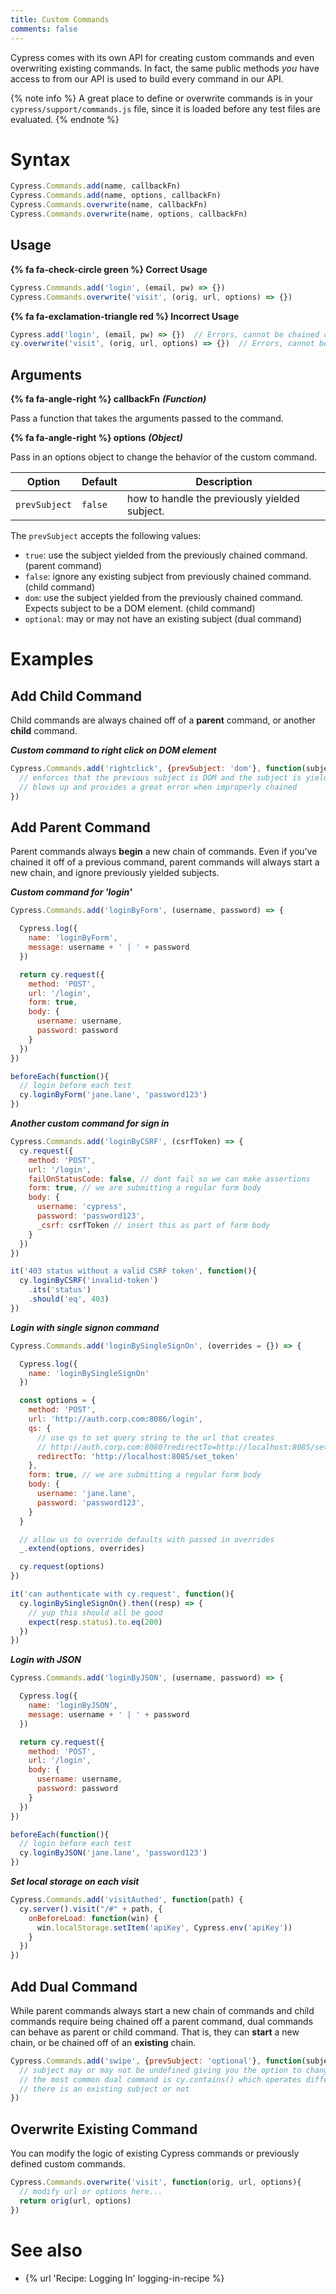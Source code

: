 ```yaml
---
title: Custom Commands
comments: false
---
```


Cypress comes with its own API for creating custom commands and even overwriting existing commands. In fact, the same public methods *you* have access to from our API is used to build every command in our API.

{% note info  %}
A great place to define or overwrite commands is in your `cypress/support/commands.js` file, since it is loaded before any test files are evaluated.
{% endnote %}

# Syntax

```javascript
Cypress.Commands.add(name, callbackFn)
Cypress.Commands.add(name, options, callbackFn)
Cypress.Commands.overwrite(name, callbackFn)
Cypress.Commands.overwrite(name, options, callbackFn)
```

## Usage

**{% fa fa-check-circle green %} Correct Usage**

```javascript
Cypress.Commands.add('login', (email, pw) => {})
Cypress.Commands.overwrite('visit', (orig, url, options) => {})
```

**{% fa fa-exclamation-triangle red %} Incorrect Usage**

```javascript
Cypress.add('login', (email, pw) => {})  // Errors, cannot be chained off 'Cypress'
cy.overwrite('visit', (orig, url, options) => {})  // Errors, cannot be chained off 'cy'
```

## Arguments

**{% fa fa-angle-right %} callbackFn** ***(Function)***

Pass a function that takes the arguments passed to the command.

**{% fa fa-angle-right %} options** ***(Object)***

Pass in an options object to change the behavior of the custom command.

Option | Default | Description
--- | --- | ---
`prevSubject` | `false` | how to handle the previously yielded subject.

The `prevSubject` accepts the following values:

- `true`: use the subject yielded from the previously chained command. (parent command)
- `false`: ignore any existing subject from previously chained command. (child command)
- `dom`: use the subject yielded from the previously chained command. Expects subject to be a DOM element. (child command)
- `optional`: may or may not have an existing subject (dual command)

# Examples

## Add Child Command

Child commands are always chained off of a **parent** command, or another **child** command.

***Custom command to right click on DOM element***

```javascript
Cypress.Commands.add('rightclick', {prevSubject: 'dom'}, function(subject, arg1, arg2){
  // enforces that the previous subject is DOM and the subject is yielded here
  // blows up and provides a great error when improperly chained
})
```

## Add Parent Command

Parent commands always **begin** a new chain of commands. Even if you've chained it off of a previous command, parent commands will always start a new chain, and ignore previously yielded subjects.

***Custom command for 'login'***

```javascript
Cypress.Commands.add('loginByForm', (username, password) => {

  Cypress.log({
    name: 'loginByForm',
    message: username + ' | ' + password
  })

  return cy.request({
    method: 'POST',
    url: '/login',
    form: true,
    body: {
      username: username,
      password: password
    }
  })
})

beforeEach(function(){
  // login before each test
  cy.loginByForm('jane.lane', 'password123')
})
```

***Another custom command for sign in***

```javascript
Cypress.Commands.add('loginByCSRF', (csrfToken) => {
  cy.request({
    method: 'POST',
    url: '/login',
    failOnStatusCode: false, // dont fail so we can make assertions
    form: true, // we are submitting a regular form body
    body: {
      username: 'cypress',
      password: 'password123',
      _csrf: csrfToken // insert this as part of form body
    }
  })
})

it('403 status without a valid CSRF token', function(){
  cy.loginByCSRF('invalid-token')
    .its('status')
    .should('eq', 403)
})
```

***Login with single signon command***

```javascript
Cypress.Commands.add('loginBySingleSignOn', (overrides = {}) => {

  Cypress.log({
    name: 'loginBySingleSignOn'
  })

  const options = {
    method: 'POST',
    url: 'http://auth.corp.com:8086/login',
    qs: {
      // use qs to set query string to the url that creates
      // http://auth.corp.com:8080?redirectTo=http://localhost:8085/set_token
      redirectTo: 'http://localhost:8085/set_token'
    },
    form: true, // we are submitting a regular form body
    body: {
      username: 'jane.lane',
      password: 'password123',
    }
  }

  // allow us to override defaults with passed in overrides
  _.extend(options, overrides)

  cy.request(options)
})

it('can authenticate with cy.request', function(){
  cy.loginBySingleSignOn().then((resp) => {
    // yup this should all be good
    expect(resp.status).to.eq(200)
  })
})
```

***Login with JSON***

```javascript
Cypress.Commands.add('loginByJSON', (username, password) => {

  Cypress.log({
    name: 'loginByJSON',
    message: username + ' | ' + password
  })

  return cy.request({
    method: 'POST',
    url: '/login',
    body: {
      username: username,
      password: password
    }
  })
})

beforeEach(function(){
  // login before each test
  cy.loginByJSON('jane.lane', 'password123')
})
```

***Set local storage on each visit***

```javascript
Cypress.Commands.add('visitAuthed', function(path) {
  cy.server().visit("/#" + path, {
    onBeforeLoad: function(win) {
      win.localStorage.setItem('apiKey', Cypress.env('apiKey'))
    }
  })
})
```

## Add Dual Command

While parent commands always start a new chain of commands and child commands require being chained off a parent command, dual commands can behave as parent or child command. That is, they can **start** a new chain, or be chained off of an **existing** chain.

```javascript
Cypress.Commands.add('swipe', {prevSubject: 'optional'}, function(subject, arg1, arg2){
  // subject may or may not be undefined giving you the option to change the behavior
  // the most common dual command is cy.contains() which operates differently whether
  // there is an existing subject or not
})
```

## Overwrite Existing Command

You can modify the logic of existing Cypress commands or previously defined custom commands.

```javascript
Cypress.Commands.overwrite('visit', function(orig, url, options){
  // modify url or options here...
  return orig(url, options)
})
```

# See also

- {% url 'Recipe: Logging In' logging-in-recipe %}
